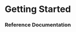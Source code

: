 



# Getting Started


### Reference Documentation
















































































































